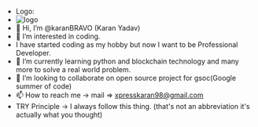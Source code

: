 - Logo:
- ![logo](https://user-images.githubusercontent.com/77043443/193553031-add42aeb-63ba-4c8e-9eb3-5b5f315ccc26.png)
- 👋 Hi, I’m @karanBRAVO (Karan Yadav)
- 👀 I’m interested in coding.
- I have started coding as my hobby but now I want to be Professional Developer.
- 🌱 I’m currently learning python and blockchain technology and many more to solve a real world problem.
- 💞️ I’m looking to collaborate on open source project for gsoc(Google summer of code)
- 📫 How to reach me -> mail => xpresskaran98@gmail.com
- TRY Principle -> I always follow this thing. (that's not an abbreviation it's actually what you thought)
